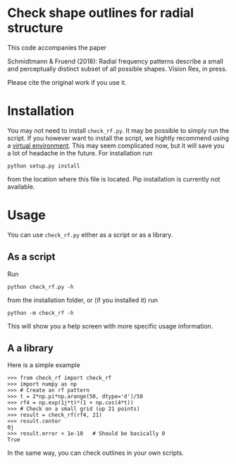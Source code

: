 # Check shape outlines for radial structure

This code accompanies the paper

Schmidtmann & Fruend (2018): Radial frequency patterns describe a small and
perceptually distinct subset of all possible shapes. Vision Res, in press.

Please cite the original work if you use it.

# Installation

You may not need to install `check_rf.py`. It may be possible to simply
run the script. If you however want to install the script, we hightly
recommend using a [virtual
environment](https://docs.python.org/3/tutorial/venv.html). This may seem
complicated now, but it will save you a lot of headache in the future.
For installation run

    python setup.py install

from the location where this file is located. Pip installation is
currently not available.

# Usage

You can use `check_rf.py` either as a script or as a library.

## As a script

Run

    python check_rf.py -h

from the installation folder, or (if you installed it) run

    python -m check_rf -h

This will show you a help screen with more specific usage information.

## A a library

Here is a simple example

    >>> from check_rf import check_rf
    >>> import numpy as np
    >>> # Create an rf pattern 
    >>> t = 2*np.pi*np.arange(50, dtype='d')/50
    >>> rf4 = np.exp(1j*t)*(1 + np.cos(4*t))
    >>> # Check on a small grid (up 21 points)
    >>> result = check_rf(rf4, 21)
    >>> result.center
    0j
    >>> result.error < 1e-10   # Should be basically 0
    True

In the same way, you can check outlines in your own scripts.
